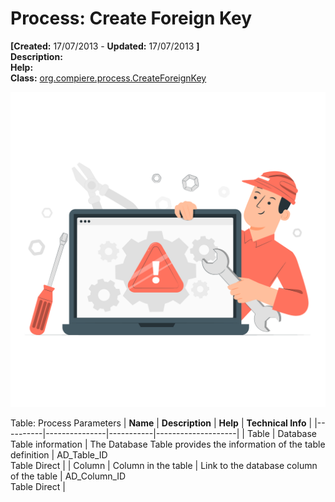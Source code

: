 # Process: Create Foreign Key 

**[Created:** 17/07/2013 - **Updated:** 17/07/2013 **]**  
**Description:**   
**Help:**   
**Class:** [org.compiere.process.CreateForeignKey](https://jenkins.idempiere.org/job/iDempiere12Daily/ws/org.idempiere.javadoc/API/org/compiere/process/CreateForeignKey.html)

![](/img/docs/manual/CreateForeignKey-Process_iDempiere_v12.0.0.png)

Table: Process Parameters
| **Name** | **Description** | **Help** | **Technical Info** |
|----------|---------------|-----------|--------------------|
| Table | Database Table information | The Database Table provides the information of the table definition | AD_Table_ID<br/>Table Direct | 
| Column | Column in the table | Link to the database column of the table | AD_Column_ID<br/>Table Direct | 


